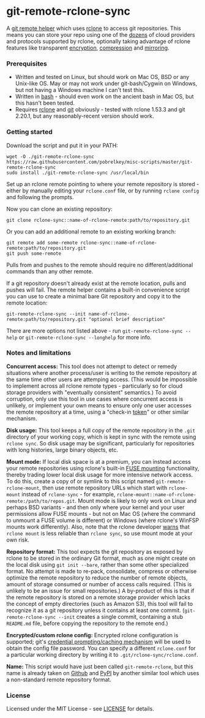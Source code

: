 # git-remote-rclone-sync

A [git remote helper](https://git-scm.com/docs/gitremote-helpers) which uses [rclone](https://rclone.org/) to access git repositories.  This means you can store your repo using one of the [dozens](https://rclone.org/overview/) of cloud providers and protocols supported by rclone, optionally taking advantage of rclone features like transparent [encryption](https://rclone.org/crypt/), [compression](https://rclone.org/compress/) and [mirroring](https://rclone.org/union/).


### Prerequisites

- Written and tested on Linux, but should work on Mac OS, BSD or any Unix-like OS.  May or may not work under git-bash/Cygwin on Windows, but not having a Windows machine I can't test this.
- Written in [bash](https://www.gnu.org/software/bash/) - should even work on the ancient bash in Mac OS, but this hasn't been tested.
- Requires [rclone](https://rclone.org/) and [git](https://git-scm.com/) obviously - tested with rclone 1.53.3 and git 2.20.1, but any reasonably-recent version should work.


### Getting started

Download the script and put it in your PATH:

```
wget -O ./git-remote-rclone-sync https://raw.githubusercontent.com/pobrelkey/misc-scripts/master/git-remote-rclone-sync
sudo install ./git-remote-rclone-sync /usr/local/bin
```

Set up an rclone remote pointing to where your remote repository is stored - either by manually editing your `rclone.conf` file, or by running `rclone config` and following the prompts.

Now you can clone an existing repository:

```
git clone rclone-sync::name-of-rclone-remote:path/to/repository.git
```

Or you can add an additional remote to an existing working branch:

```
git remote add some-remote rclone-sync::name-of-rclone-remote:path/to/repository.git
git push some-remote
```

Pulls from and pushes to the remote should require no different/additional commands than any other remote.

If a git repository doesn't already exist at the remote location, pulls and pushes will fail.  The remote helper contains a built-in convenience script you can use to create a minimal bare Git repository and copy it to the remote location:

```
git-remote-rclone-sync --init name-of-rclone-remote:path/to/repository.git "optional brief description"
```

There are more options not listed above - run `git-remote-rclone-sync --help` or `git-remote-rclone-sync --longhelp` for more info.


### Notes and limitations

**Concurrent access:** This tool does not attempt to detect or remedy situations where another process/user is writing to the remote repository at the same time other users are attemping access.  (This would be impossible to implement across all rclone remote types - particularly so for cloud storage providers with "eventually consistent" semantics.)  To avoid corruption, only use this tool in use cases where concurrent access is unlikely, or implement your own means to ensure only one user accesses the remote repository at a time, using a "check-in [token](https://en.wikipedia.org/wiki/Token_(railway_signalling))" or other similar mechanism.

**Disk usage:**  This tool keeps a full copy of the remote repository in the `.git` directory of your working copy, which is kept in sync with the remote using `rclone sync`.  So disk usage may be significant, particularly for repositories with long histories, large binary objects, etc.

**Mount mode:**  If local disk space is at a premium, you can instead access your remote repositories using rclone's built-in [FUSE mounting](https://rclone.org/commands/rclone_mount/) functionality, thereby trading lower local disk usage for more intensive network access.  To do this, create a copy of or symlink to this script named `git-remote-rclone-mount`, then use remote repository URLs which start with `rclone-mount` instead of `rclone-sync` - for example, `rclone-mount::name-of-rclone-remote:/path/to/repos.git`.  Mount mode is likely to only work on Linux and perhaps BSD variants - and then only where your kernel and your user permissions allow FUSE mounts - but not on Mac OS (where the command to unmount a FUSE volume is different) or Windows (where rclone's WinFSP mounts work differently).  Also, note that the rclone developer [warns](https://rclone.org/commands/rclone_mount/#rclone-mount-vs-rclone-sync-copy) that `rclone mount` is less reliable than `rclone sync`, so use mount mode at your own risk.

**Repository format:**  This tool expects the git repository as exposed by rclone to be stored in the ordinary Git format, much as one might create on the local disk using `git init --bare`, rather than some other specialized format.  No attempt is made to re-pack, consolidate, compress or otherwise optimize the remote repository to reduce the number of remote objects, amount of storage consumed or number of access calls required.  (This is unlikely to be an issue for small repositories.)  A by-product of this is that if the remote repository is stored on a remote storage provider which lacks the concept of empty directories (such as Amazon S3), this tool will fail to recognize it as a git repository unless it contains at least one commit.  (`git-remote-rclone-sync --init` creates a single commit, containing a stub `README.md` file, before copying the repository to the remote end.)

**Encrypted/custom rclone config:**  Encrypted rclone configuration is supported; git's [credential prompting/caching mechanism](https://git-scm.com/docs/gitcredentials) will be used to obtain the config file password.  You can specify a different `rclone.conf` for a particular working directory by writing it to `.git/rclone-sync/rclone.conf`.

**Name:**  This script would have just been called `git-remote-rclone`, but this name is already taken on [Github](https://github.com/datalad/git-remote-rclone) and [PyPI](https://pypi.org/project/git-remote-rclone/) by another similar tool which uses a non-standard remote repository format.


### License

Licensed under the MIT License - see [LICENSE](LICENSE) for details. 
